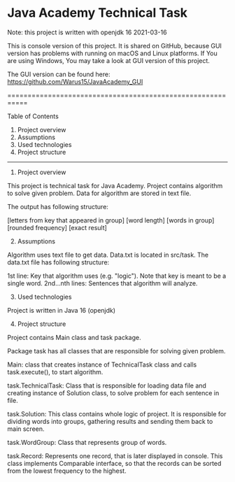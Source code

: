 # Java Academy Technical Task

Note: this project is written with openjdk 16 2021-03-16

This is console version of this project. It is shared on GitHub, because GUI version has problems with running on macOS and Linux platforms. If You are using Windows, You may take a look at GUI version of this project.

The GUI version can be found here: https://github.com/Warus15/JavaAcademy_GUI

===========================================================

Table of Contents

1. Project overview
2. Assumptions
3. Used technologies
4. Project structure

---

1. Project overview

This project is technical task for Java Academy. Project contains algorithm to solve given problem. Data for algorithm are stored in text file.

The output has following structure:

[letters from key that appeared in group] [word length] [words in group] [rounded frequency] [exact result]

2. Assumptions

Algorithm uses text file to get data. Data.txt is located in src/task. The data.txt file has following structure:

1st line: Key that algorithm uses (e.g. "logic"). Note that key is meant to be a single word.
2nd...nth lines: Sentences that algorithm will analyze.

3. Used technologies

Project is written in Java 16 (openjdk)

4. Project structure

Project contains Main class and task package.

Package task has all classes that are responsible for solving given problem.

Main: class that creates instance of TechnicalTask class and calls task.execute(), to start algorithm.

task.TechnicalTask: Class that is responsible for loading data file and creating instance of Solution class, to solve problem for each sentence in file.

task.Solution: This class contains whole logic of project. It is responsible for dividing words into groups, gathering results and sending them back to main screen.

task.WordGroup: Class that represents group of words.

task.Record: Represents one record, that is later displayed in console. This class implements Comparable interface, so that the records can be sorted from the lowest frequency to the highest.

